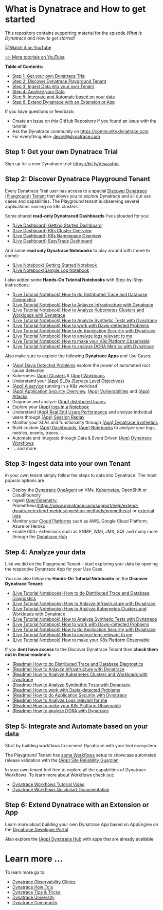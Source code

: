 # What is Dynatrace and How to get started
This repository contains supporting material for the episode *What is Dynatrace and How to get started!*

[![Watch it on YouTube](https://img.youtube.com/vi/rw8u3oZ4RdY/0.jpg)](https://www.youtube.com/watch?v=rw8u3oZ4RdY)

[>> More tutorials on YouTube](https://bit.ly/dtsaastrial)

**Table of Contents:**
* [Step 1: Get your own Dynatrace Trial](#step-1-get-your-own-dynatrace-trial)
* [Step 2: Discover Dynatrace Playground Tenant](#step-2-discover-dynatrace-playground-tenant)
* [Step 3: Ingest Data into your own Tenant](#step-3-ingest-data-into-your-own-tenant)
* [Step 4: Analyze your Data](#step-4-analyze-your-data)
* [Step 5: Integrate and Automate based on your data](#step-5-integrate-and-automate-based-on-your-data)
* [Step 6: Extend Dynatrace with an Extension or App](#step-6-extend-dynatrace-with-an-extension-or-app)

If you have questions or feedback:
* Create an issue on this GitHub Repository if you found an issue with the tutorial:
* Ask the Dynatrace community on https://community.dynatrace.com
* For everything else: [devrel@dynatrace.com](mailto:devrel@dynatrace.com)


## Step 1: Get your own Dynatrace Trial

Sign up for a new Dynatrace trial: https://bit.ly/dtsaastrial

## Step 2: Discover Dynatrace Playground Tenant

Every Dynatrace Trial user has access to a special [Discover Dynatrace (Playground) Tenant](https://wkf10640.apps.dynatrace.com/) that allows you to explore Dynatrace and all our use cases and capabilities.
The Playground tenant is observing several applications running on k8s clusters. 

Some shared **read-only Dynatraced Dashboards** I've uploaded for you:
* [(Live Dashboard) Getting Started Dashboard](https://wkf10640.apps.dynatrace.com/ui/document/v0/#share=eaa07354-fcf8-4723-8c26-8ca2b0f120a4)
* [(Live Dashboard) K8s Cluster Overview](https://wkf10640.apps.dynatrace.com/ui/document/v0/#share=906052ed-d03c-4a33-a302-6f7e55f5e4bd)
* [(Live Dashboard) K8s Namespace Overview](https://wkf10640.apps.dynatrace.com/ui/document/v0/#share=19014900-50c3-4239-9ffa-3888cef882b4)
* [(Live Dashboard) EasyTrade Dashboard](https://wkf10640.apps.dynatrace.com/ui/document/v0/#share=d2ae8659-2b0a-4b10-9546-5114b2fbf3a6)

And some **read only Dynatrace Notebooks** to play around with (more to come):
* [(Live Notebook) Getting Started Notebook](https://wkf10640.apps.dynatrace.com/ui/document/v0/#share=bc440f34-626b-4303-b591-923d722d5600)
* [(Live Notebook)Sample Log Notebook](https://wkf10640.apps.dynatrace.com/ui/document/v0/#share=f90a132b-36fd-4735-9d75-66e5a84a7ea2)

I also added some **Hands-On Tutorial Notebooks** with Step-by-Step instructions:
* [(Live Tutorial Notebook) How to do Distributed Trace and Database Diagnostics](https://wkf10640.apps.dynatrace.com/ui/document/v0/#share=fc1ff600-6819-4aee-b771-0f3219c4532c)
* [(Live Tutorial Notebook) How to Anlayze Infrastructure with Dynatrace](https://wkf10640.apps.dynatrace.com/ui/document/v0/#share=28daf510-286f-4761-b681-659ab072a6f2)
* [(Live Tutorial Notebook) How to Analyze Kubernetes Clusters and Workloads with Dynatrace](https://wkf10640.apps.dynatrace.com/ui/document/v0/#share=b1a22f8e-4e3e-4c5a-90b0-f072b53c5f91)
* [(Live Tutorial Notebook) How to Analyze Synthetic Tests with Dynatrace](https://wkf10640.apps.dynatrace.com/ui/document/v0/#share=8cb9e594-b3c6-482f-b560-4c127cc80688)
* [(Live Tutorial Notebook) How to work with Davis-detected Problems](https://wkf10640.apps.dynatrace.com/ui/document/v0/#share=529dc6b6-db2d-4cdc-94fc-d4b5b9146a13)
* [(Live Tutorial Notebook) How to do Application Security with Dynatrace](https://wkf10640.apps.dynatrace.com/ui/document/v0/#share=73c1c847-5e49-4bdf-9ece-365404fa2e28)
* [(Live Tutorial Notebook) How to analyze logs relevant to me](https://wkf10640.apps.dynatrace.com/ui/document/v0/#share=ad531ecd-ad5d-4249-a095-df5bc8a0a97e)
* [(Live Tutorial Notebook) How to make your K8s Platform Observable](https://wkf10640.apps.dynatrace.com/ui/document/v0/#share=b82b694c-e137-4654-ac43-36ba212efa62)
* [(Live Tutorial Notebook) How to analyze DORA Metrics with Dynatrace](https://wkf10640.apps.dynatrace.com/ui/document/v0/#share=7f5c269b-48bc-4346-8935-15ccca3bc5ea)


Also make sure to explore the following **Dynatrace Apps** and Use Cases:
* [(App) Davis Detected Problems](https://wkf10640.apps.dynatrace.com/ui/apps/dynatrace.classic.problems/ui/problems?gtf=-24h+to+now) explore the power of automated root cause detection
* Kubernetes [(App) Clusters](https://wkf10640.apps.dynatrace.com/ui/apps/dynatrace.classic.kubernetes/ui/kubernetes/KUBERNETES_CLUSTER-279D12C72068548C) & [(App) Workloads](s://wkf10640.apps.dynatrace.com/ui/apps/dynatrace.classic.kubernetes.workloads/ui/entity/list/CLOUD_APPLICATION)
* Understand your [(App) SLOs (Service Level Objectives)](https://wkf10640.apps.dynatrace.com/ui/apps/dynatrace.classic.slo/ui/slo)
* [(App) A service](https://wkf10640.apps.dynatrace.com/ui/apps/dynatrace.classic.kubernetes.workloads/ui/entity/CLOUD_APPLICATION-CA2305D4EC324955) running in a K8s workload 
* [(App) Application Security Overview](https://wkf10640.apps.dynatrace.com/ui/apps/dynatrace.classic.security.overview/ui/security/overview), [(App) Vulnerabilities](https://wkf10640.apps.dynatrace.com/ui/apps/dynatrace.classic.vulnerabilities/ui/security/vulnerabilities) and [(App) Attacks](https://wkf10640.apps.dynatrace.com/ui/apps/dynatrace.classic.attacks/ui/security/attacks)
* Diagnose and analyze [(App) distributed traces](https://wkf10640.apps.dynatrace.com/ui/apps/dynatrace.classic.distributed.traces/ui/diagnostictools/purepaths)
* Explore your [(App) logs in a Notebook](https://wkf10640.apps.dynatrace.com/ui/document/v0/#share=f90a132b-36fd-4735-9d75-66e5a84a7ea2)
* Understand [(App) Real End Users Performance](https://wkf10640.apps.dynatrace.com/ui/apps/dynatrace.classic.frontend/#uemapplications/uemappmetrics;gtf=-24h%20to%20now;gf=all;uemapplicationId=APPLICATION-A97880B9A9D5EAE6) and analyze indvidual users through [(App) Session Replay](https://wkf10640.apps.dynatrace.com/ui/apps/dynatrace.classic.session.segmentation/ui/user-sessions)
* Monitor your SLAs and functionality through [(App) Dynatrace Synthetics](https://wkf10640.apps.dynatrace.com/ui/apps/dynatrace.classic.synthetic/)
* Build custom [(App) Dashboards](https://wkf10640.apps.dynatrace.com/ui/openApp/dynatrace.dashboards/), [(App) Notebooks](https://wkf10640.apps.dynatrace.com/ui/openApp/dynatrace.notebooks/) to analyze your logs, metrics, events, traces ...
* Automate and Integrate through Data & Event Driven [(App) Dynatrace Workflows](https://wkf10640.apps.dynatrace.com/ui/openApp/dynatrace.automations/)
* ... and more

## Step 3: Ingest data into your own Tenant

In your own tenant simply follow the steps to data into Dynatrace. The most popular options are
* Deploy the [Dynatrace OneAgent](https://www.dynatrace.com/support/help/setup-and-configuration/dynatrace-oneagent) on VMs, [Kubernetes](https://www.dynatrace.com/support/help/setup-and-configuration/setup-on-k8s), OpenShift or CloudFoundry
* Ingest [OpenTelemetry](https://www.dynatrace.com/support/help/extend-dynatrace/opentelemetry), Prometheus(https://www.dynatrace.com/support/help/extend-dynatrace/extend-metrics/ingestion-methods/prometheus) or [external logs](https://www.dynatrace.com/support/help/extend-dynatrace/extend-logs)
* Monitor your [Cloud Platforms](https://www.dynatrace.com/support/help/setup-and-configuration/setup-on-cloud-platforms) such as AWS, Google Cloud Platform, Azure or Heroku
* Enable 600+ extensions such as SNMP, WMI, JMX, SQL and many more through the [Dynatrace Hub](https://www.dynatrace.com/hub/)

## Step 4: Analyze your data

Like we did on the Playground Tenant - start exploring your data by opening the respective Dynatrace App for your Use Case.

You can also follow my **Hands-On Tutorial Notebooks** on the **Discover Dynatrace Tenant**:
* [(Live Tutorial Notebooks) How to do Distributed Trace and Database Diagnostics](https://wkf10640.apps.dynatrace.com/ui/document/v0/#share=fc1ff600-6819-4aee-b771-0f3219c4532c)
* [(Live Tutorial Notebooks) How to Anlayze Infrastructure with Dynatrace](https://wkf10640.apps.dynatrace.com/ui/document/v0/#share=28daf510-286f-4761-b681-659ab072a6f2)
* [(Live Tutorial Notebooks) How to Analyze Kubernetes Clusters and Workloads with Dynatrace](https://wkf10640.apps.dynatrace.com/ui/document/v0/#share=b1a22f8e-4e3e-4c5a-90b0-f072b53c5f91)
* [(Live Tutorial Notebook) How to Analyze Synthetic Tests with Dynatrace](https://wkf10640.apps.dynatrace.com/ui/document/v0/#share=8cb9e594-b3c6-482f-b560-4c127cc80688)
* [(Live Tutorial Notebook) How to work with Davis-detected Problems](https://wkf10640.apps.dynatrace.com/ui/document/v0/#share=529dc6b6-db2d-4cdc-94fc-d4b5b9146a13)
* [(Live Tutorial Notebook) How to do Application Security with Dynatrace](https://wkf10640.apps.dynatrace.com/ui/document/v0/#share=73c1c847-5e49-4bdf-9ece-365404fa2e28)
* [(Live Tutorial Notebook) How to analyze logs relevant to me](https://wkf10640.apps.dynatrace.com/ui/document/v0/#share=ad531ecd-ad5d-4249-a095-df5bc8a0a97e)
* [(Live Tutorial Notebook) How to make your K8s Platform Observable](https://wkf10640.apps.dynatrace.com/ui/document/v0/#share=b82b694c-e137-4654-ac43-36ba212efa62)

If you **dont have access** to the Discover Dynatrace Tenant then **check them out in these readme's**:
* [(Readme) How to do Distributed Trace and Database Diagnostics](./how-to-diagnostics/how-to-distributed-trace-database.md)
* [(Readme) How to Anlayze Infrastructure with Dynatrace](./how-to-diagnostics/how-to-analyze-infrastructure.md)
* [(Readme) How to Analyze Kubernetes Clusters and Workloads with Dynatrace](./how-to-diagnostics/how-to-analyze-k8s.md)
* [(Readme) How to Analyze Synthethic Tests with Dynatrace](./how-to-diagnostics/how-to-analyze-synthetic.md)
* [(Readme) How to work with Davis-detected Problems](./how-to-diagnostics/how-to-analyze-problems.md)
* [(Readme) How to do Application Security with Dynatrace](./how-to-diagnostics/how-to-analyze-appsec.md)
* [(Readme) How to Analyze Logs relevant for me](./how-to-diagnostics/how-to-analyze-logs-relevant-forme.md)
* [(Readme) How to make your K8s Platform Observable](./how-to-diagnostics/how-to-analyze-platform-k8s.md)
* [(Readme) How to analyze DORA with Dynatrace ](./how-to-diagnostics/how-to-analyze-dora.md)

## Step 5: Integrate and Automate based on your data

Start by building workflows to connect Dynatrace with your tool ecosystem.

The Playground Tenant has [some Workflows](https://wkf10640.apps.dynatrace.com/ui/apps/dynatrace.automations/workflows) setup to showcase automated release validation with the [(App) Site Reliability Guardian](https://wkf10640.apps.dynatrace.com/ui/apps/dynatrace.site.reliability.guardian/)

In your own tenant feel free to explore all the capabilities of Dynatrace Workflows.
To learn more about Workflows check out:
* [Dynatrace Workflows Tutorial Video](https://www.youtube.com/watch?v=W3dt8LFsEdQ)
* [Dynatrace Workflows Quickstart Documentation](https://www.dynatrace.com/support/help/platform-modules/cloud-automation/workflows/quickstart)

## Step 6: Extend Dynatrace with an Extension or App

Learn more about building your own Dynatrace App based on AppEngine on the [Dynatrace Developer Portal](https://developer.dynatrace.com)

Also explore the [(App) Dynatrace Hub](https://wkf10640.apps.dynatrace.com/ui/apps/dynatrace.hub/) with apps that are already available

# Learn more ...

To learn more go to:
* [Dynatrace Observability Clinics](https://bit.ly/oneagenttutorials)
* [Dynatrace How To's](https://bit.ly/dthowto)
* [Dynatrace Tips & Tricks](https://bit.ly/dttipstricks)
* [Dynatrace University](https://university.dynatrace.com)
* [Dynatrace Community](https://community.dynatrace.com)
